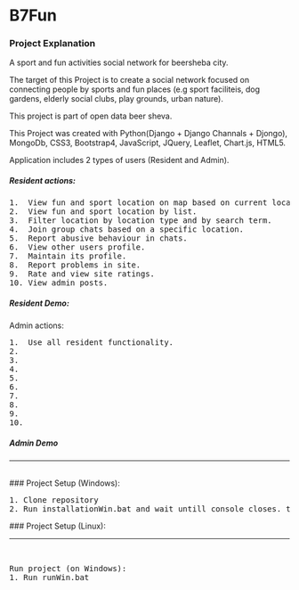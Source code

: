 # B7Fun

### Project Explanation
A sport and fun activities social network for beersheba city.

The target of this Project is to create a social network focused on connecting people by sports and fun places 
(e.g sport faciliteis, dog gardens, elderly social clubs, play grounds, urban nature).

This project is part of open data beer sheva.

This Project was created with Python(Django + Django Channals + Djongo), MongoDb, CSS3, Bootstrap4, JavaScript,
JQuery, Leaflet, Chart.js, HTML5. 

Application includes 2 types of users (Resident and Admin).

##### Resident actions:
<pre>
1.  View fun and sport location on map based on current location in beer sheva city.
2.  View fun and sport location by list.
3.  Filter location by location type and by search term.
4.  Join group chats based on a specific location.
5.  Report abusive behaviour in chats.
6.  View other users profile.
7.  Maintain its profile.
8.  Report problems in site.
9.  Rate and view site ratings.
10. View admin posts.
</pre>
##### Resident Demo:


Admin actions:
<pre>
1.  Use all resident functionality.
2.  
3.  
4.  
5.  
6.  
7.  
8.  
9.  
10. 
</pre>


##### Admin Demo

<hr/>
<br/>
### Project Setup (Windows):
<pre>
1. Clone repository  
2. Run installationWin.bat and wait untill console closes. then run project  
</pre>
### Project Setup (Linux):

<hr/>
<br/>
<pre>
Run project (on Windows):  
1. Run runWin.bat  
</pre>

